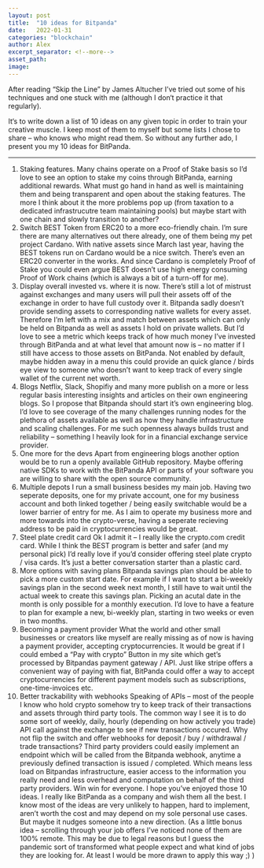 ```yaml
---
layout: post
title:  "10 ideas for Bitpanda"
date:   2022-01-31 
categories: "blockchain"
author: Alex
excerpt_separator: <!--more-->
asset_path: 
image: 
---
```

<!-- tl;dr -->
After reading “Skip the Line” by James Altucher I’ve tried out some of his techniques and one stuck with me (although I don‘t practice it that regularly).

It‘s to write down a list of 10 ideas on any given topic in order to train your creative muscle. I keep most of them to myself but some lists I chose to share – who knows who might read them.
So without any further ado, I present you my 10 ideas for BitPanda.

<!--more-->

---
1. Staking features.
Many chains operate on a Proof of Stake basis so I’d love to see an option to stake my coins through BitPanda, earning additional rewards. What must go hand in hand as well is maintaining them and being transparent and open about the staking features. The more I think about it the more problems pop up (from taxation to a dedicated infrastrucutre team maintaining pools) but maybe start with one chain and slowly transition to another?
2. Switch BEST Token from ERC20 to a more eco-friendly chain.
I’m sure there are many alternatives out there already, one of them being my pet project Cardano. With native assets since March last year, having the BEST tokens run on Cardano would be a nice switch. There’s even an ERC20 converter in the works. And since Cardano is completely Proof of Stake you could even argue BEST doesn’t use high energy consuming Proof of Work chains (which is always a bit of a turn-off for me).
3. Display overall invested vs. where it is now.
There’s still a lot of mistrust against exchanges and many users will pull their assets off of the exchange in order to have full custody over it. 
Bitpanda sadly doesn’t provide sending assets to corresponding native wallets for every asset. Therefore I’m left with a mix and match between assets which can only be held on Bitpanda as well as assets I hold on private wallets. 
But I’d love to see a metric which keeps track of how much money I’ve invested through BitPanda and at what level that amount now is – no matter if I still have access to those assets on BitPanda. 
Not enabled by default, maybe hidden away in a menu this could provide an quick glance / birds eye view to someone who doesn’t want to keep track of every single wallet of the current net worth.
4. Blogs
Netflix, Slack, Shopifiy and many more publish on a more or less regular basis interesting insights and articles on their own engineering blogs. 
So I propose that Bitpanda should start it’s own engineering blog. I’d love to see coverage of the many challenges running nodes for the plethora of assets available as well as how they handle infrastructure and scaling challenges. For me such openness always builds trust and reliability – something I heavily look for in a financial exchange service provider.
5. One more for the devs
Apart from engineering blogs another option would be to run a openly available GitHub repository. Maybe offering native SDKs to work with the BitPanda API or parts of your software you are willing to share with the open source community.
6. Multiple depots
I run a small business besides my main job. Having two seperate deposits, one for my private account, one for my business account and both linked together / being easily switchable would be a lower barrier of entry for me. 
As I aim to operate my business more and more towards into the crypto-verse, having a seperate recieving address to be paid in cryptocurrencies would be great.
7. Steel plate credit card
Ok I admit it – I really like the crypto.com credit card. While I think the BEST program is better and safer (and my personal pick) I’d really love if you’d consider offering steel plate crypto / visa cards. 
It’s just a better conversation starter than a plastic card.
8. More options with saving plans
Bitpanda savings plan should be able to pick a more custom start date. 
For example if I want to start a bi-weekly savings plan in the second week next month, I still have to wait until the actual week to create this savings plan. 
Picking an acutal date in the month is only possible for a monthly execution.
I’d love to have a feature to plan for example a new, bi-weekly plan, starting in two weeks or even in two months.
9. Becoming a payment provider
What the world and other small businesses or creators like myself are really missing as of now is having a payment provider, accepting cryptocurrencies.
It would be great if I could embed a “Pay with crypto” Button in my site which get’s processed by Bitpandas payment gateway / API. Just like stripe offers a convenient way of paying with fiat, BitPanda could offer a way to accept cryptocurrencies for different payment models such as subscriptions, one-time-invoices etc.
10. Better trackability with webhooks
Speaking of APIs – most of the people I know who hold crypto somehow try to keep track of their transactions and assets through third party tools. The common way I see it is to do some sort of weekly, daily, hourly (depending on how actively you trade) API call against the exchange to see if new transactions occured. Why not flip the switch and offer webhooks for deposit / buy / withdrawal / trade transactions? Third party providers could easily implement an endpoint which will be called from the Bitpanda webhook, anytime a previously defined transaction is issued / completed. Which means less load on Bitpandas infrastructure, easier access to the information you really need and less overhead and computation on behalf of the third party providers. Win win for everyone.
I hope you’ve enjoyed those 10 ideas. I really like BitPanda as a company and wish them all the best. I know most of the ideas are very unlikely to happen, hard to implement, aren’t worth the cost and may depend on my sole personal use cases. But maybe it nudges someone into a new direction.
(As a little bonus idea – scrolling through your job offers I’ve noticed none of them are 100% remote. This may be due to legal reasons but I guess the pandemic sort of transformed what people expect and what kind of jobs they are looking for. At least I would be more drawn to apply this way ;) )